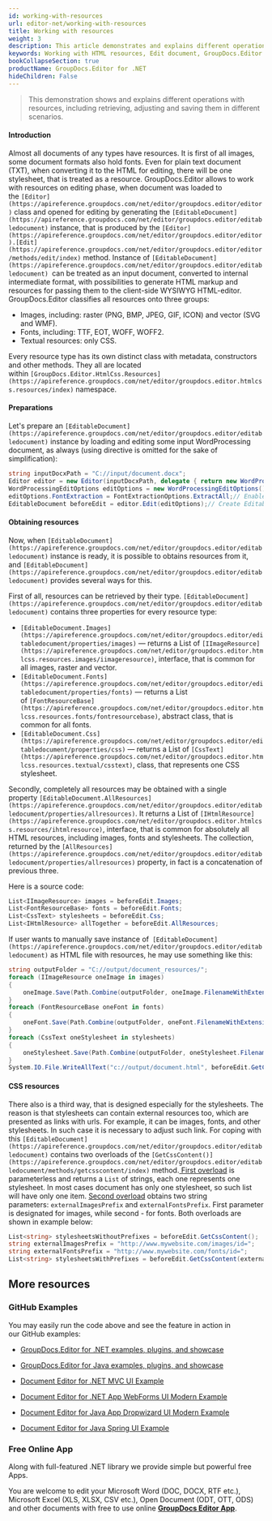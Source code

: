 ```yaml
---
id: working-with-resources
url: editor-net/working-with-resources
title: Working with resources
weight: 3
description: This article demonstrates and explains different operations with resources, including retrieving, adjusting and saving them in different scenarios when editing documents with GroupDocs.Editor for .NET.
keywords: Working with HTML resources, Edit document, GroupDocs.Editor
bookCollapseSection: true
productName: GroupDocs.Editor for .NET
hideChildren: False
---
```

> This demonstration shows and explains different operations with resources, including retrieving, adjusting and saving them in different scenarios.

#### Introduction

Almost all documents of any types have resources. It is first of all images, some document formats also hold fonts. Even for plain text document (TXT), when converting it to the HTML for editing, there will be one stylesheet, that is treated as a resource. GroupDocs.Editor allows to work with resources on editing phase, when document was loaded to the `[Editor](https://apireference.groupdocs.com/net/editor/groupdocs.editor/editor)` class and opened for editing by generating the `[EditableDocument](https://apireference.groupdocs.com/net/editor/groupdocs.editor/editabledocument)` instance, that is produced by the `[Editor](https://apireference.groupdocs.com/net/editor/groupdocs.editor/editor).[Edit](https://apireference.groupdocs.com/net/editor/groupdocs.editor/editor/methods/edit/index)` method. Instance of `[EditableDocument](https://apireference.groupdocs.com/net/editor/groupdocs.editor/editabledocument) `can be treated as an input document, converted to internal intermediate format, with possibilities to generate HTML markup and resources for passing them to the client-side WYSIWYG HTML-editor. GroupDocs.Editor classifies all resources onto three groups:

*   Images, including: raster (PNG, BMP, JPEG, GIF, ICON) and vector (SVG and WMF).
*   Fonts, including: TTF, EOT, WOFF, WOFF2.
*   Textual resources: only CSS.

Every resource type has its own distinct class with metadata, constructors and other methods. They all are located within `[GroupDocs.Editor.HtmlCss.Resources](https://apireference.groupdocs.com/net/editor/groupdocs.editor.htmlcss.resources/index)` namespace.

#### Preparations

Let's prepare an `[EditableDocument](https://apireference.groupdocs.com/net/editor/groupdocs.editor/editabledocument)` instance by loading and editing some input WordProcessing document, as always (using directive is omitted for the sake of simplification):

```csharp
string inputDocxPath = "C://input/document.docx";
Editor editor = new Editor(inputDocxPath, delegate { return new WordProcessingLoadOptions(); });
WordProcessingEditOptions editOptions = new WordProcessingEditOptions();
editOptions.FontExtraction = FontExtractionOptions.ExtractAll;// Enable max font extraction - ExtractAll
EditableDocument beforeEdit = editor.Edit(editOptions);// Create EditableDocument instance
```

#### Obtaining resources

Now, when `[EditableDocument](https://apireference.groupdocs.com/net/editor/groupdocs.editor/editabledocument)` instance is ready, it is possible to obtains resources from it, and `[EditableDocument](https://apireference.groupdocs.com/net/editor/groupdocs.editor/editabledocument)` provides several ways for this.

First of all, resources can be retrieved by their type. `[EditableDocument](https://apireference.groupdocs.com/net/editor/groupdocs.editor/editabledocument)` contains three properties for every resource type:

*   `[EditableDocument.Images](https://apireference.groupdocs.com/net/editor/groupdocs.editor/editabledocument/properties/images)` — returns a List of `[IImageResource](https://apireference.groupdocs.com/net/editor/groupdocs.editor.htmlcss.resources.images/iimageresource)`, interface, that is common for all images, raster and vector.
*   `[EditableDocument.Fonts](https://apireference.groupdocs.com/net/editor/groupdocs.editor/editabledocument/properties/fonts)` — returns a List of `[FontResourceBase](https://apireference.groupdocs.com/net/editor/groupdocs.editor.htmlcss.resources.fonts/fontresourcebase)`, abstract class, that is common for all fonts.
*   `[EditableDocument.Css](https://apireference.groupdocs.com/net/editor/groupdocs.editor/editabledocument/properties/css)` — returns a List of `[CssText](https://apireference.groupdocs.com/net/editor/groupdocs.editor.htmlcss.resources.textual/csstext)`, class, that represents one CSS stylesheet.

Secondly, completely all resources may be obtained with a single property `[EditableDocument.AllResources](https://apireference.groupdocs.com/net/editor/groupdocs.editor/editabledocument/properties/allresources)`. It returns a List of `[IHtmlResource](https://apireference.groupdocs.com/net/editor/groupdocs.editor.htmlcss.resources/ihtmlresource)`, interface, that is common for absolutely all HTML resources, including images, fonts and stylesheets. The collection, returned by the `[AllResources](https://apireference.groupdocs.com/net/editor/groupdocs.editor/editabledocument/properties/allresources)` property, in fact is a concatenation of previous three.

Here is a source code:

```csharp
List<IImageResource> images = beforeEdit.Images;
List<FontResourceBase> fonts = beforeEdit.Fonts;
List<CssText> stylesheets = beforeEdit.Css;
List<IHtmlResource> allTogether = beforeEdit.AllResources;
```

If user wants to manually save instance of` [EditableDocument](https://apireference.groupdocs.com/net/editor/groupdocs.editor/editabledocument)` as HTML file with resources, he may use something like this:

```csharp
string outputFolder = "C://output/document_resources/";
foreach (IImageResource oneImage in images)
{
    oneImage.Save(Path.Combine(outputFolder, oneImage.FilenameWithExtension));
}
foreach (FontResourceBase oneFont in fonts)
{
    oneFont.Save(Path.Combine(outputFolder, oneFont.FilenameWithExtension));
}
foreach (CssText oneStylesheet in stylesheets)
{
    oneStylesheet.Save(Path.Combine(outputFolder, oneStylesheet.FilenameWithExtension));
}
System.IO.File.WriteAllText("c://output/document.html", beforeEdit.GetContent());
```

#### CSS resources

There also is a third way, that is designed especially for the stylesheets. The reason is that stylesheets can contain external resources too, which are presented as links with urls. For example, it can be images, fonts, and other stylesheets. In such case it is necessary to adjust such link. For coping with this `[EditableDocument](https://apireference.groupdocs.com/net/editor/groupdocs.editor/editabledocument)` contains two overloads of the `[GetCssContent()](https://apireference.groupdocs.com/net/editor/groupdocs.editor/editabledocument/methods/getcsscontent/index)` method.[ First overload](https://apireference.groupdocs.com/net/editor/groupdocs.editor/editabledocument/methods/getcsscontent) is parameterless and returns a `List` of strings, each one represents one stylesheet. In most cases document has only one stylesheet, so such list will have only one item. [Second overload](https://apireference.groupdocs.com/net/editor/groupdocs.editor.editabledocument/getcsscontent/methods/1) obtains two string parameters: `externalImagesPrefix` and `externalFontsPrefix`. First parameter is designated for images, while second - for fonts. Both overloads are shown in example below:

```csharp
List<string> stylesheetsWithoutPrefixes = beforeEdit.GetCssContent();
string externalImagesPrefix = "http://www.mywebsite.com/images/id=";
string externalFontsPrefix = "http://www.mywebsite.com/fonts/id=";
List<string> stylesheetsWithPrefixes = beforeEdit.GetCssContent(externalImagesPrefix, externalFontsPrefix);
```

## More resources

### GitHub Examples

You may easily run the code above and see the feature in action in our GitHub examples:

*   [GroupDocs.Editor for .NET examples, plugins, and showcase](https://github.com/groupdocs-editor/GroupDocs.Editor-for-.NET)
    
*   [GroupDocs.Editor for Java examples, plugins, and showcase](https://github.com/groupdocs-editor/GroupDocs.Editor-for-Java)
    
*   [Document Editor for .NET MVC UI Example](https://github.com/groupdocs-editor/GroupDocs.Editor-for-.NET-MVC)
    
*   [Document Editor for .NET App WebForms UI Modern Example](https://github.com/groupdocs-editor/GroupDocs.Editor-for-.NET-WebForms)
    
*   [Document Editor for Java App Dropwizard UI Modern Example](https://github.com/groupdocs-editor/GroupDocs.Editor-for-Java-Dropwizard)
    
*   [Document Editor for Java Spring UI Example](https://github.com/groupdocs-editor/GroupDocs.Editor-for-Java-Spring)
    

### Free Online App

Along with full-featured .NET library we provide simple but powerful free Apps.

You are welcome to edit your Microsoft Word (DOC, DOCX, RTF etc.), Microsoft Excel (XLS, XLSX, CSV etc.), Open Document (ODT, OTT, ODS) and other documents with free to use online **[GroupDocs Editor App](https://products.groupdocs.app/editor)**.
